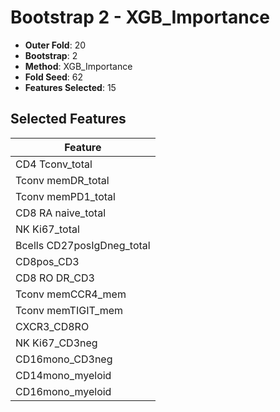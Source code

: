 # Bootstrap 2 - XGB_Importance

- **Outer Fold**: 20
- **Bootstrap**: 2
- **Method**: XGB_Importance
- **Fold Seed**: 62
- **Features Selected**: 15

## Selected Features

| Feature |
|---------|
| CD4 Tconv_total |
| Tconv memDR_total |
| Tconv memPD1_total |
| CD8 RA naive_total |
| NK Ki67_total |
| Bcells CD27posIgDneg_total |
| CD8pos_CD3 |
| CD8 RO DR_CD3 |
| Tconv memCCR4_mem |
| Tconv memTIGIT_mem |
| CXCR3_CD8RO |
| NK Ki67_CD3neg |
| CD16mono_CD3neg |
| CD14mono_myeloid |
| CD16mono_myeloid |
